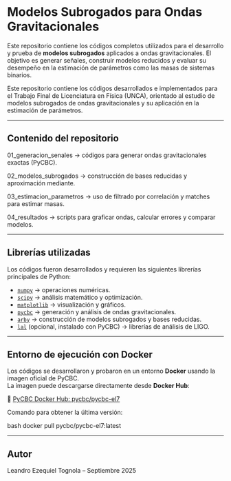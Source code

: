 # Modelos Subrogados para Ondas Gravitacionales

Este repositorio contiene los códigos completos utilizados para el desarrollo y prueba de **modelos subrogados** aplicados a ondas gravitacionales. 
El objetivo es generar señales, construir modelos reducidos y evaluar su desempeño en la estimación de parámetros como las masas de sistemas binarios. 

Este repositorio contiene los códigos desarrollados e implementados para el Trabajo Final de Licenciatura en Física (UNCA), orientado al estudio de modelos subrogados de ondas gravitacionales y su aplicación en la estimación de parámetros.

---

## Contenido del repositorio

01_generacion_senales → códigos para generar ondas gravitacionales exactas (PyCBC).

02_modelos_subrogados → construcción de bases reducidas y aproximación mediante.

03_estimacion_parametros → uso de filtrado por correlación y matches para estimar masas.

04_resultados → scripts para graficar ondas, calcular errores y comparar modelos.

---

##  Librerías utilizadas

Los códigos fueron desarrollados y requieren las siguientes librerías principales de Python:

- [`numpy`](https://numpy.org/) → operaciones numéricas.
- [`scipy`](https://scipy.org/) → análisis matemático y optimización.
- [`matplotlib`](https://matplotlib.org/) → visualización y gráficos.
- [`pycbc`](https://pycbc.org/) → generación y análisis de ondas gravitacionales.
- [`arby`](https://github.com/ligo-cbc/arby) → construcción de modelos subrogados y bases reducidas.
- [`lal`](https://lscsoft.docs.ligo.org/lalsuite/lal/) (opcional, instalado con PyCBC) → librerías de análisis de LIGO.

---

## Entorno de ejecución con Docker

Los códigos se desarrollaron y probaron en un entorno **Docker** usando la imagen oficial de PyCBC.  
La imagen puede descargarse directamente desde **Docker Hub**:  

🔗 [PyCBC Docker Hub: pycbc/pycbc-el7](https://hub.docker.com/r/pycbc/pycbc-el7)  

Comando para obtener la última versión:  

bash
docker pull pycbc/pycbc-el7:latest

---

## Autor

Leandro Ezequiel Tognola – Septiembre 2025

